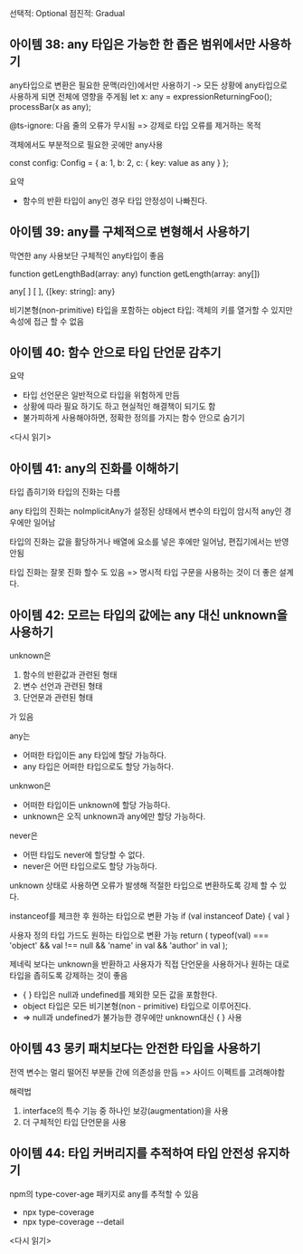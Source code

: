 선택적: Optional
점진적: Gradual

## 아이템 38: any 타입은 가능한 한 좁은 범위에서만 사용하기

any타입으로 변환은 필요한 문맥(라인)에서만 사용하기 -> 모든 상황에 any타입으로 사용하게 되면 전체에 영향을 주게됨
let x: any = expressionReturningFoo(); 
processBar(x as any);

@ts-ignore: 다음 줄의 오류가 무시됨 => 강제로 타입 오류를 제거하는 목적

객체에서도 부분적으로 필요한 곳에만 any사용

const config: Config = {
	a: 1,
	b: 2,
	c: {
		key: value as any
	}
};

요약

- 함수의 반환 타입이 any인 경우 타입 안정성이 나빠진다.

## 아이템 39: any를 구체적으로 변형해서 사용하기

막연한 any 사용보단 구체적인 any타입이 좋음

function getLengthBad(array: any)
function getLength(array: any[])

any[ ] [ ], {[key: string]: any} 

비기본형(non-primitive) 타입을 포함하는 object 타입: 객체의 키를 열거할 수 있지만 속성에 접근 할 수 없음

## 아이템 40: 함수 안으로 타입 단언문 감추기

요약

* 타입 선언문은 일반적으로 타입을 위험하게 만듬
* 상황에 따라 필요 하기도 하고 현실적인 해결책이 되기도 함
* 불가피하게 사용해야하면, 정확한 정의를 가지는 함수 안으로 숨기기

<다시 읽기>

## 아이템 41: any의 진화를 이해하기

타입 좁히기와 타입의 진화는 다름

any 타입의 진화는 noImplicitAny가 설정된 상태에서 변수의 타입이 암시적 any인 경우에만 일어남

타입의 진화는 값을 활당하거나 배열에 요소를 넣은 후에만 일어남, 편집기에서는 반영 안됨

타입 진화는 잘못 진화 할수 도 있음 => 명시적 타입 구문을 사용하는 것이 더 좋은 설계다.

## 아이템 42: 모르는 타입의 값에는 any 대신 unknown을 사용하기

unknown은

1. 함수의 반환값과 관련된 형태
2. 변수 선언과 관련된 형태
3. 단언문과 관련된 형태

가 있음

any는

* 어떠한 타입이든 any 타입에 할당 가능하다.
* any 타입은 어떠한 타입으로도 할당 가능하다.

unknwon은

* 어떠한 타입이든 unknown에 할당 가능하다.
* unknown은 오직 unknown과 any에만 할당 가능하다.

never은

* 어떤 타입도 never에 할당할 수 없다.
* never은 어떤 타입으로도 할당 가능하다.

unknown 상태로 사용하면 오류가 발생해 적절한 타입으로 변환하도록 강제 할 수 있다.

instanceof를 체크한 후 원하는 타입으로 변환 가능
if (val instanceof Date) {
	val
}

사용자 정의 타입 가드도 원하는 타입으로 변환 가능
return (
	typeof(val) === 'object' && val !== null && 'name' in val && 'author' in val
);

제네릭 보다는 unknown을 반환하고 사용자가 직접 단언문을 사용하거나 원하는 대로 타입을 좁히도록 강제하는 것이 좋음

* { } 타입은 null과 undefined를 제외한 모든 값을 포함한다.
* object 타입은 모든 비기본형(non - primitive) 타입으로 이루어진다.
* => null과 undefined가 불가능한 경우에만 unknown대신 { } 사용

## 아이템 43 몽키 패치보다는 안전한 타입을 사용하기

전역 변수는 멀리 떨어진 부분들 간에 의존성을 만듬 => 사이드 이펙트를 고려해야함

해력법

1. interface의 특수 기능 중 하나인 보강(augmentation)을 사용
2. 더 구체적인 타입 단언문을 사용

## 아이템 44: 타입 커버리지를 추적하여 타입 안전성 유지하기

npm의 type-cover-age 패키지로 any를 추적할 수 있음

* npx type-coverage
* npx type-coverage --detail

<다시 읽기>